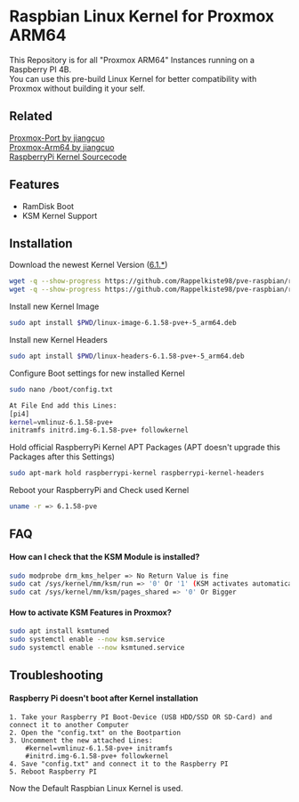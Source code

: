 
# Raspbian Linux Kernel for Proxmox ARM64

This Repository is for all "Proxmox ARM64" Instances running on a Raspberry PI 4B.  
You can use this pre-build Linux Kernel for better compatibility with Proxmox without building it your self.

## Related

[Proxmox-Port by jiangcuo](https://github.com/jiangcuo/Proxmox-Port)  
[Proxmox-Arm64 by jiangcuo](https://github.com/jiangcuo/Proxmox-Arm64)  
[RaspberryPi Kernel Sourcecode](https://github.com/raspberrypi/linux)

## Features

- RamDisk Boot
- KSM Kernel Support



## Installation

Download the newest Kernel Version ([6.1.*](https://github.com/Rappelkiste98/pve-raspbian/tree/6.1.y))
```bash
wget -q --show-progress https://github.com/Rappelkiste98/pve-raspbian/releases/download/6.1.58/linux-headers-6.1.58-pve_arm64.deb &&
wget -q --show-progress https://github.com/Rappelkiste98/pve-raspbian/releases/download/6.1.58/linux-image-6.1.58-pve_arm64.deb
```
Install new Kernel Image
```bash
sudo apt install $PWD/linux-image-6.1.58-pve+-5_arm64.deb
```

Install new Kernel Headers
```bash
sudo apt install $PWD/linux-headers-6.1.58-pve+-5_arm64.deb
```

Configure Boot settings for new installed Kernel
```bash
sudo nano /boot/config.txt

At File End add this Lines:
[pi4]
kernel=vmlinuz-6.1.58-pve+
initramfs initrd.img-6.1.58-pve+ followkernel
```

Hold official RaspberryPi Kernel APT Packages (APT doesn't upgrade this Packages after this Settings)
```bash
sudo apt-mark hold raspberrypi-kernel raspberrypi-kernel-headers
```

Reboot your RaspberryPi and Check used Kernel
```bash
uname -r => 6.1.58-pve
```
## FAQ

#### How can I check that the KSM Module is installed?
```bash
sudo modprobe drm_kms_helper => No Return Value is fine
sudo cat /sys/kernel/mm/ksm/run => '0' Or '1' (KSM activates automatically at 70& RAM Usage)
sudo cat /sys/kernel/mm/ksm/pages_shared => '0' Or Bigger
```

#### How to activate KSM Features in Proxmox?
```bash
sudo apt install ksmtuned
sudo systemctl enable --now ksm.service
sudo systemctl enable --now ksmtuned.service
```

## Troubleshooting

#### Raspberry Pi doesn't boot after Kernel installation
    1. Take your Raspberry PI Boot-Device (USB HDD/SSD OR SD-Card) and connect it to another Computer
    2. Open the "config.txt" on the Bootpartion
    3. Uncomment the new attached Lines:
        #kernel=vmlinuz-6.1.58-pve+ initramfs
        #initrd.img-6.1.58-pve+ followkernel
    4. Save "config.txt" and connect it to the Raspberry PI
    5. Reboot Raspberry PI
Now the Default Raspbian Linux Kernel is used.
